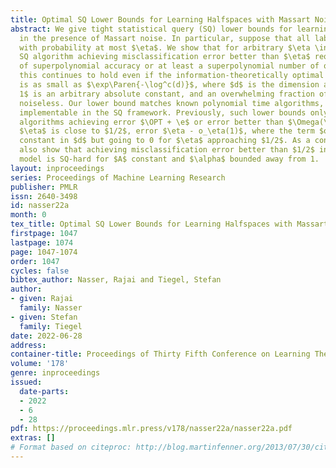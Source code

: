 ```yaml
---
title: Optimal SQ Lower Bounds for Learning Halfspaces with Massart Noise
abstract: We give tight statistical query (SQ) lower bounds for learnining halfspaces
  in the presence of Massart noise. In particular, suppose that all labels are corrupted
  with probability at most $\eta$. We show that for arbitrary $\eta \in [0,1/2]$ every
  SQ algorithm achieving misclassification error better than $\eta$ requires queries
  of superpolynomial accuracy or at least a superpolynomial number of queries. Further,
  this continues to hold even if the information-theoretically optimal error $\OPT$
  is as small as $\exp\Paren{-\log^c(d)}$, where $d$ is the dimension and $0 < c <
  1$ is an arbitrary absolute constant, and an overwhelming fraction of examples are
  noiseless. Our lower bound matches known polynomial time algorithms, which are also
  implementable in the SQ framework. Previously, such lower bounds only ruled out
  algorithms achieving error $\OPT + \e$ or error better than $\Omega(\eta)$ or, if
  $\eta$ is close to $1/2$, error $\eta - o_\eta(1)$, where the term $o_\eta(1)$ is
  constant in $d$ but going to 0 for $\eta$ approaching $1/2$. As a consequence, we
  also show that achieving misclassification error better than $1/2$ in the $(A,\alpha)$-Tsybakov
  model is SQ-hard for $A$ constant and $\alpha$ bounded away from 1.
layout: inproceedings
series: Proceedings of Machine Learning Research
publisher: PMLR
issn: 2640-3498
id: nasser22a
month: 0
tex_title: Optimal SQ Lower Bounds for Learning Halfspaces with Massart Noise
firstpage: 1047
lastpage: 1074
page: 1047-1074
order: 1047
cycles: false
bibtex_author: Nasser, Rajai and Tiegel, Stefan
author:
- given: Rajai
  family: Nasser
- given: Stefan
  family: Tiegel
date: 2022-06-28
address:
container-title: Proceedings of Thirty Fifth Conference on Learning Theory
volume: '178'
genre: inproceedings
issued:
  date-parts:
  - 2022
  - 6
  - 28
pdf: https://proceedings.mlr.press/v178/nasser22a/nasser22a.pdf
extras: []
# Format based on citeproc: http://blog.martinfenner.org/2013/07/30/citeproc-yaml-for-bibliographies/
---
```

